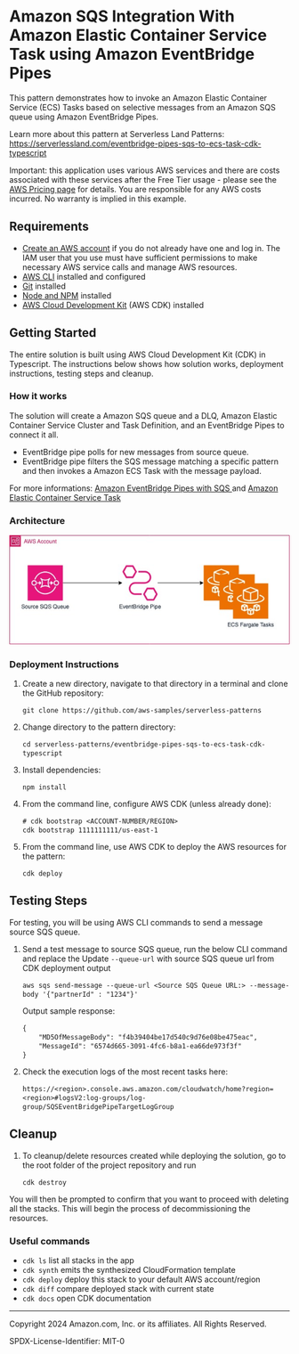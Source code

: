 # Amazon SQS Integration With Amazon Elastic Container Service Task using Amazon EventBridge Pipes 

This pattern demonstrates how to invoke an Amazon Elastic Container Service (ECS) Tasks based on selective messages from an Amazon SQS queue using Amazon EventBridge Pipes.

Learn more about this pattern at Serverless Land Patterns: https://serverlessland.com/eventbridge-pipes-sqs-to-ecs-task-cdk-typescript

Important: this application uses various AWS services and there are costs associated with these services after the Free Tier usage - please see the [AWS Pricing page](https://aws.amazon.com/pricing/) for details. You are responsible for any AWS costs incurred. No warranty is implied in this example.

## Requirements

* [Create an AWS account](https://portal.aws.amazon.com/gp/aws/developer/registration/index.html) if you do not already
  have one and log in. The IAM user that you use must have sufficient permissions to make necessary AWS service calls
  and manage AWS resources.
* [AWS CLI](https://docs.aws.amazon.com/cli/latest/userguide/install-cliv2.html) installed and configured
* [Git](https://git-scm.com/book/en/v2/Getting-Started-Installing-Git) installed
* [Node and NPM](https://nodejs.org/en/download/) installed
* [AWS Cloud Development Kit](https://docs.aws.amazon.com/cdk/latest/guide/cli.html) (AWS CDK) installed

## Getting Started
The entire solution is built using AWS Cloud Development Kit (CDK) in Typescript. The instructions below shows how solution works, deployment instructions, testing steps and cleanup.

### How it works
The solution will create a Amazon SQS queue and a DLQ, Amazon Elastic Container Service Cluster and Task Definition, and an EventBridge Pipes to connect it all.
- EventBridge pipe polls for new messages from source queue. 
- EventBridge pipe filters the SQS message matching a specific pattern and then invokes a Amazon ECS Task with the message payload.

For more informations: [Amazon EventBridge Pipes with SQS ](https://docs.aws.amazon.com/eventbridge/latest/userguide/eb-pipes-sqs.html) and  [Amazon Elastic Container Service Task](https://docs.aws.amazon.com/eventbridge/latest/userguide/eb-pipes-event-target.html#pipes-targets-specifics-ecs-task)

### Architecture
![Alt text](SQS_ECS_TASK_Pipe.jpg)

### Deployment Instructions

1. Create a new directory, navigate to that directory in a terminal and clone the GitHub repository:
    ``` 
    git clone https://github.com/aws-samples/serverless-patterns
    ```

2. Change directory to the pattern directory:
    ```
    cd serverless-patterns/eventbridge-pipes-sqs-to-ecs-task-cdk-typescript
    ```
    
3. Install dependencies:

    ```
    npm install
    ```
    
4. From the command line, configure AWS CDK (unless already done):

   ```
   # cdk bootstrap <ACCOUNT-NUMBER/REGION>
   cdk bootstrap 1111111111/us-east-1
   ```

5. From the command line, use AWS CDK to deploy the AWS resources for the pattern:
   
    ```
    cdk deploy 
    ```

## Testing Steps
For testing, you will be using AWS CLI commands to send a message source SQS queue.

1. Send a test message to source SQS queue, run the below CLI command and replace the Update `--queue-url` with source SQS queue url from CDK deployment output  
    ```
    aws sqs send-message --queue-url <Source SQS Queue URL:> --message-body '{"partnerId" : "1234"}'
    ```

    Output sample response:
    ```
    {
        "MD5OfMessageBody": "f4b39404be17d540c9d76e08be475eac",
        "MessageId": "6574d665-3091-4fc6-b8a1-ea66de973f3f"
    }
    ```
2. Check the execution logs of the most recent tasks here:
    ```
    https://<region>.console.aws.amazon.com/cloudwatch/home?region=<region>#logsV2:log-groups/log-group/SQSEventBridgePipeTargetLogGroup
    ```    

## Cleanup 

1. To cleanup/delete resources created while deploying the solution, go to the root folder of the project repository and run 
    ```
    cdk destroy
    ```

You will then be prompted to confirm that you want to proceed with deleting all the stacks. This will begin the process of decommissioning the resources.

### Useful commands

 * `cdk ls`          list all stacks in the app
 * `cdk synth`       emits the synthesized CloudFormation template
 * `cdk deploy`      deploy this stack to your default AWS account/region
 * `cdk diff`        compare deployed stack with current state
 * `cdk docs`        open CDK documentation
----
Copyright 2024 Amazon.com, Inc. or its affiliates. All Rights Reserved.

SPDX-License-Identifier: MIT-0
